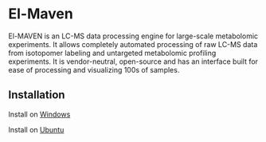 El-Maven
=====

El-MAVEN is an LC-MS data processing engine for large-scale metabolomic experiments. It allows completely automated processing of raw LC-MS data from isotopomer labeling and untargeted metabolomic profiling experiments. It is vendor-neutral, open-source and has an interface built for ease of processing and visualizing 100s of samples.


## Installation
Install on [Windows](https://elucidatainc.github.io/ElMaven/main/2016/02/12/windows-installation.html)

Install on [Ubuntu](https://elucidatainc.github.io/ElMaven/main/2016/02/12/ubuntu-installation.html)
